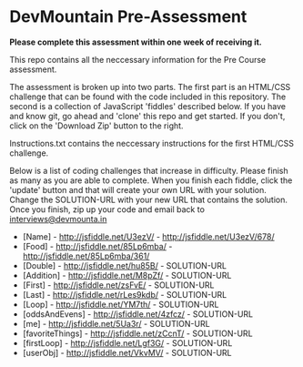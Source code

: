 DevMountain Pre-Assessment
=========

**Please complete this assessment within one week of receiving it.**

This repo contains all the neccessary information for the Pre Course assessment. 

The assessment is broken up into two parts. The first part is an HTML/CSS challenge that can be found with the code included in this repository. The second is a collection of JavaScript 'fiddles' described below. If you have and know git, go ahead and 'clone' this repo and get started. If you don't, click on the 'Download Zip' button to the right. 


Instructions.txt contains the neccessary instructions for the first HTML/CSS challenge. 

Below is a list of coding challenges that increase in difficulty. Please finish as many as you are able to complete.
When you finish each fiddle, click the 'update' button and that will create your own URL with your solution. Change the SOLUTION-URL with your new URL that contains the solution. Once you finish, zip up your code and email back to interviews@devmounta.in

* [Name] - http://jsfiddle.net/U3ezV/ - http://jsfiddle.net/U3ezV/678/
* [Food] - http://jsfiddle.net/85Lp6mba/ - http://jsfiddle.net/85Lp6mba/361/
* [Double] - http://jsfiddle.net/hu85B/ - SOLUTION-URL
* [Addition] - http://jsfiddle.net/M8pZf/ - SOLUTION-URL
* [First] - http://jsfiddle.net/zsFvE/ - SOLUTION-URL
* [Last] -  http://jsfiddle.net/rLes9kdb/ - SOLUTION-URL
* [Loop] - http://jsfiddle.net/YM7th/ - SOLUTION-URL
* [oddsAndEvens] - http://jsfiddle.net/4zfcz/ - SOLUTION-URL
* [me] - http://jsfiddle.net/5Ua3r/ - SOLUTION-URL
* [favoriteThings] - http://jsfiddle.net/zCcnT/ - SOLUTION-URL
* [firstLoop] - http://jsfiddle.net/Lgf3G/ - SOLUTION-URL
* [userObj] - http://jsfiddle.net/VkvMV/ - SOLUTION-URL
